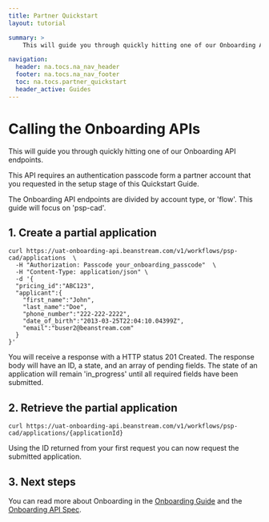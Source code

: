 ```yaml
---
title: Partner Quickstart
layout: tutorial

summary: >
    This will guide you through quickly hitting one of our Onboarding API endpoints.

navigation:
  header: na.tocs.na_nav_header
  footer: na.tocs.na_nav_footer
  toc: na.tocs.partner_quickstart
  header_active: Guides
---
```


# Calling the Onboarding APIs

This will guide you through quickly hitting one of our Onboarding API endpoints.

This API requires an authentication passcode form a partner account that you requested in the setup stage of this Quickstart Guide.

The Onboarding API endpoints are divided by account type, or 'flow'. This guide will focus on 'psp-cad'.


## 1. Create a partial application
```
curl https://uat-onboarding-api.beanstream.com/v1/workflows/psp-cad/applications  \
  -H "Authorization: Passcode your_onboarding_passcode"  \
  -H "Content-Type: application/json" \
  -d '{
  "pricing_id":"ABC123",
  "applicant":{
    "first_name":"John",
    "last_name":"Doe",
    "phone_number":"222-222-2222",
    "date_of_birth":"2013-03-25T22:04:10.04399Z",
    "email":"buser2@beanstream.com"
  }
}'
```

You will receive a response with a HTTP status 201 Created. The response body will have an ID, a state, and an array of pending fields. The state of an application will remain 'in_progress' until all required fields have been submitted.

## 2. Retrieve the partial application

```
curl https://uat-onboarding-api.beanstream.com/v1/workflows/psp-cad/applications/{applicationId}
```

Using the ID returned from your first request you can now request the submitted application.

## 3. Next steps
You can read more about Onboarding in the [Onboarding Guide](/docs/guides/onboarding) and the [Onboarding API Spec](/docs/references/partner_API/spec/).
